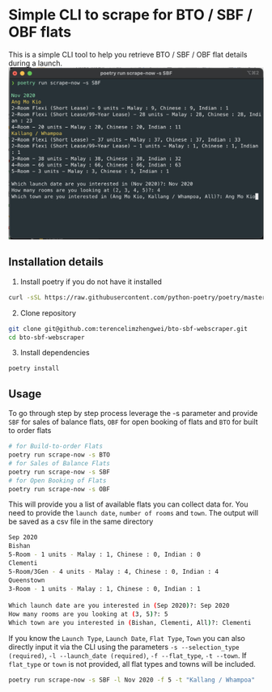 # Simple CLI to scrape for BTO / SBF / OBF flats
This is a simple CLI tool to help you retrieve BTO / SBF / OBF flat details during a launch.
![screenshot](screenshot.png)

## Installation details
1. Install poetry if you do not have it installed
```bash
curl -sSL https://raw.githubusercontent.com/python-poetry/poetry/master/get-poetry.py | python
```
2. Clone repository
```bash
git clone git@github.com:terencelimzhengwei/bto-sbf-webscraper.git
cd bto-sbf-webscraper
```
3. Install dependencies
```bash
poetry install
```
## Usage
To go through step by step process leverage the -s parameter and provide `SBF` for sales of balance flats, `OBF` for open booking of flats and `BTO` for built to order flats
```bash
# for Build-to-order Flats
poetry run scrape-now -s BTO
# for Sales of Balance Flats
poetry run scrape-now -s SBF
# for Open Booking of Flats
poetry run scrape-now -s OBF
```
This will provide you a list of available flats you can collect data for. You need to provide the `launch date`, `number of rooms` and `town`. The output will be saved as a csv file in the same directory
```bash
Sep 2020
Bishan
5-Room - 1 units - Malay : 1, Chinese : 0, Indian : 0
Clementi
5-Room/3Gen - 4 units - Malay : 4, Chinese : 0, Indian : 4
Queenstown
3-Room - 1 units - Malay : 1, Chinese : 0, Indian : 1

Which launch date are you interested in (Sep 2020)?: Sep 2020
How many rooms are you looking at (3, 5)?: 5
Which town are you interested in (Bishan, Clementi, All)?: Clementi
```
If you know the `Launch Type`, `Launch Date`, `Flat Type`, `Town` you can also directly input it via the CLI using the parameters `-s --selection_type (required)`, `-l --launch_date (required)`, `-f --flat_type`, `-t --town`. If `flat_type` or `town` is not provided, all flat types and towns will be included.
```bash
poetry run scrape-now -s SBF -l Nov 2020 -f 5 -t "Kallang / Whampoa"
```